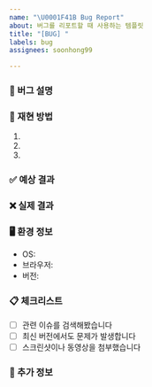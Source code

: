 ```yaml
---
name: "\U0001F41B Bug Report"
about: 버그를 리포트할 때 사용하는 템플릿
title: "[BUG] "
labels: bug
assignees: soonhong99

---
```


### 🐛 버그 설명
<!-- 발생한 버그에 대해 자세히 설명해주세요 -->

### 🔄 재현 방법
<!-- 버그를 재현하는 단계를 설명해주세요 -->
1. 
2. 
3. 

### ✅ 예상 결과
<!-- 정상적으로 동작했을 때 예상되는 결과를 설명해주세요 -->

### ❌ 실제 결과
<!-- 실제로 발생한 문제 상황을 설명해주세요 -->

### 🖥️ 환경 정보
<!-- 문제가 발생한 환경 정보를 입력해주세요 -->
- OS: 
- 브라우저: 
- 버전: 

### 📋 체크리스트
- [ ] 관련 이슈를 검색해봤습니다
- [ ] 최신 버전에서도 문제가 발생합니다
- [ ] 스크린샷이나 동영상을 첨부했습니다

### 📎 추가 정보
<!-- 스크린샷, 로그 등 추가 정보가 있다면 첨부해주세요 -->
